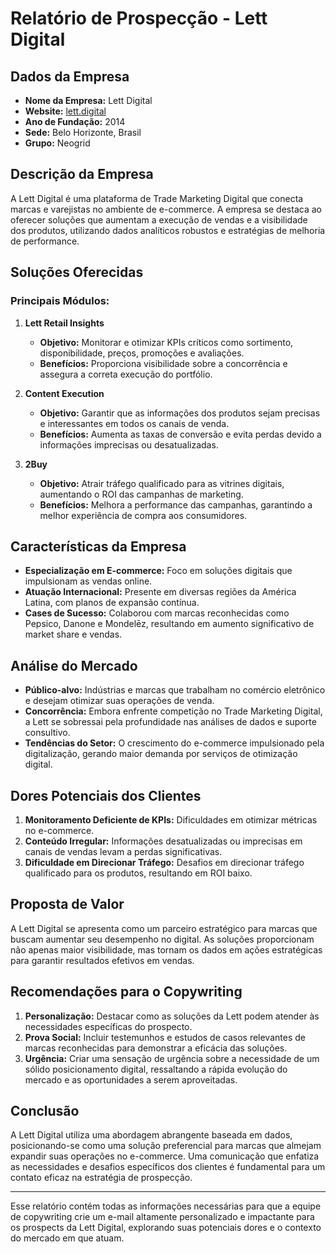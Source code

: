# Relatório de Prospecção - Lett Digital

## Dados da Empresa
- **Nome da Empresa:** Lett Digital
- **Website:** [lett.digital](https://lett.digital)
- **Ano de Fundação:** 2014
- **Sede:** Belo Horizonte, Brasil
- **Grupo:** Neogrid

## Descrição da Empresa
A Lett Digital é uma plataforma de Trade Marketing Digital que conecta marcas e varejistas no ambiente de e-commerce. A empresa se destaca ao oferecer soluções que aumentam a execução de vendas e a visibilidade dos produtos, utilizando dados analíticos robustos e estratégias de melhoria de performance.

## Soluções Oferecidas
### Principais Módulos:
1. **Lett Retail Insights**
   - **Objetivo:** Monitorar e otimizar KPIs críticos como sortimento, disponibilidade, preços, promoções e avaliações.
   - **Benefícios:** Proporciona visibilidade sobre a concorrência e assegura a correta execução do portfólio.

2. **Content Execution**
   - **Objetivo:** Garantir que as informações dos produtos sejam precisas e interessantes em todos os canais de venda.
   - **Benefícios:** Aumenta as taxas de conversão e evita perdas devido a informações imprecisas ou desatualizadas.

3. **2Buy**
   - **Objetivo:** Atrair tráfego qualificado para as vitrines digitais, aumentando o ROI das campanhas de marketing.
   - **Benefícios:** Melhora a performance das campanhas, garantindo a melhor experiência de compra aos consumidores.

## Características da Empresa
- **Especialização em E-commerce:** Foco em soluções digitais que impulsionam as vendas online.
- **Atuação Internacional:** Presente em diversas regiões da América Latina, com planos de expansão contínua.
- **Cases de Sucesso:** Colaborou com marcas reconhecidas como Pepsico, Danone e Mondelēz, resultando em aumento significativo de market share e vendas.

## Análise do Mercado
- **Público-alvo:** Indústrias e marcas que trabalham no comércio eletrônico e desejam otimizar suas operações de venda.
- **Concorrência:** Embora enfrente competição no Trade Marketing Digital, a Lett se sobressai pela profundidade nas análises de dados e suporte consultivo.
- **Tendências do Setor:** O crescimento do e-commerce impulsionado pela digitalização, gerando maior demanda por serviços de otimização digital.

## Dores Potenciais dos Clientes
1. **Monitoramento Deficiente de KPIs:** Dificuldades em otimizar métricas no e-commerce.
2. **Conteúdo Irregular:** Informações desatualizadas ou imprecisas em canais de vendas levam a perdas significativas.
3. **Dificuldade em Direcionar Tráfego:** Desafios em direcionar tráfego qualificado para os produtos, resultando em ROI baixo.

## Proposta de Valor
A Lett Digital se apresenta como um parceiro estratégico para marcas que buscam aumentar seu desempenho no digital. As soluções proporcionam não apenas maior visibilidade, mas tornam os dados em ações estratégicas para garantir resultados efetivos em vendas.

## Recomendações para o Copywriting
1. **Personalização:** Destacar como as soluções da Lett podem atender às necessidades específicas do prospecto.
2. **Prova Social:** Incluir testemunhos e estudos de casos relevantes de marcas reconhecidas para demonstrar a eficácia das soluções.
3. **Urgência:** Criar uma sensação de urgência sobre a necessidade de um sólido posicionamento digital, ressaltando a rápida evolução do mercado e as oportunidades a serem aproveitadas.

## Conclusão
A Lett Digital utiliza uma abordagem abrangente baseada em dados, posicionando-se como uma solução preferencial para marcas que almejam expandir suas operações no e-commerce. Uma comunicação que enfatiza as necessidades e desafios específicos dos clientes é fundamental para um contato eficaz na estratégia de prospecção.

---

Esse relatório contém todas as informações necessárias para que a equipe de copywriting crie um e-mail altamente personalizado e impactante para os prospects da Lett Digital, explorando suas potenciais dores e o contexto do mercado em que atuam.